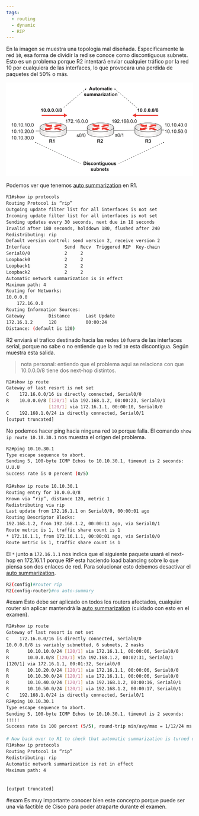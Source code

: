 ```yaml
---
tags:
  - routing
  - dynamic
  - RIP
---
```


En la imagen se muestra una topologia mal diseñada. Especificamente la red `10`, esa forma de dividir la red se conoce como discontiguous subnets. 
Esto es un problema porque R2 intentará enviar cualquier tráfico por la red 10 por cualquiera de las interfaces, lo que provocara una perdida de paquetes del 50% o más. 

![](_anexos_/14-5.png)

Podemos ver que tenemos [auto summarization](auto%20summarization.md) en R1.
``` bash
R1#show ip protocols
Routing Protocol is “rip”
Outgoing update filter list for all interfaces is not set
Incoming update filter list for all interfaces is not set
Sending updates every 30 seconds, next due in 18 seconds
Invalid after 180 seconds, holddown 180, flushed after 240
Redistributing: rip
Default version control: send version 2, receive version 2
Interface             Send  Recv  Triggered RIP  Key-chain
Serial0/0             2     2
Loopback0             2     2
Loopback1             2     2
Loopback2             2     2
Automatic network summarization is in effect
Maximum path: 4
Routing for Networks:
10.0.0.0
    172.16.0.0
Routing Information Sources:
Gateway         Distance      Last Update
172.16.1.2      120           00:00:24
Distance: (default is 120)
```

R2 enviará el trafico destinado hacia las redes `10` fuera de las interfaces serial, porque no sabe o no entiende que la red `10` esta discontigua. Según muestra esta salida.

> nota personal: entiendo que el problema aqui se relaciona con que 10.0.0.0/8 tiene dos next-hop distintos. 

``` bash
R2#show ip route
Gateway of last resort is not set
C    172.16.0.0/16 is directly connected, Serial0/0
R    10.0.0.0/8 [120/1] via 192.168.1.2, 00:00:23, Serial0/1
                [120/1] via 172.16.1.1, 00:00:10, Serial0/0
C    192.168.1.0/24 is directly connected, Serial0/1
[output truncated]
```

No podemos hacer ping hacia ninguna red `10` porque falla. El comando `show ip route 10.10.30.1` nos muestra el origen del problema.
``` bash
R2#ping 10.10.30.1
Type escape sequence to abort.
Sending 5, 100-byte ICMP Echos to 10.10.30.1, timeout is 2 seconds:
U.U.U
Success rate is 0 percent (0/5)

R2#show ip route 10.10.30.1
Routing entry for 10.0.0.0/8
Known via “rip”, distance 120, metric 1
Redistributing via rip
Last update from 172.16.1.1 on Serial0/0, 00:00:01 ago
Routing Descriptor Blocks:
192.168.1.2, from 192.168.1.2, 00:00:11 ago, via Serial0/1
Route metric is 1, traffic share count is 1
* 172.16.1.1, from 172.16.1.1, 00:00:01 ago, via Serial0/0
Route metric is 1, traffic share count is 1
```

El `*` junto a `172.16.1.1` nos indica que el siguiente paquete usará el next-hop en 172.16.1.1 porque RIP esta haciendo load balancing sobre lo que piensa son dos enlaces de red. Para solucionar esto debemos desactivar el [auto summarization](auto%20summarization.md).

``` bash
R2(config)#router rip
R2(config-router)#no auto-summary
```

#exam Esto debe ser aplicado en todos los routers afectados, cualquier router sin aplicar mantendrá la [auto summarization](auto%20summarization.md) (cuidado con esto en el examen). 

``` bash
R2#show ip route
Gateway of last resort is not set
C    172.16.0.0/16 is directly connected, Serial0/0
10.0.0.0/8 is variably subnetted, 6 subnets, 2 masks
R       10.10.10.0/24 [120/1] via 172.16.1.1, 00:00:06, Serial0/0
R       10.0.0.0/8 [120/1] via 192.168.1.2, 00:02:31, Serial0/1
[120/1] via 172.16.1.1, 00:01:32, Serial0/0
R       10.10.20.0/24 [120/1] via 172.16.1.1, 00:00:06, Serial0/0
R       10.10.30.0/24 [120/1] via 172.16.1.1, 00:00:06, Serial0/0
R       10.10.40.0/24 [120/1] via 192.168.1.2, 00:00:16, Serial0/1
R       10.10.50.0/24 [120/1] via 192.168.1.2, 00:00:17, Serial0/1
C    192.168.1.0/24 is directly connected, Serial0/1
R2#ping 10.10.30.1
Type escape sequence to abort.
Sending 5, 100-byte ICMP Echos to 10.10.30.1, timeout is 2 seconds:
!!!!!
Success rate is 100 percent (5/5), round-trip min/avg/max = 1/12/24 ms

# Now back over to R1 to check that automatic summarization is turned off (not in effect):
R1#show ip protocols
Routing Protocol is “rip”
Redistributing: rip
Automatic network summarization is not in effect
Maximum path: 4


[output truncated]
```

#exam Es muy importante conocer bien este concepto porque puede ser una via factible de Cisco para poder atraparte durante el examen. 